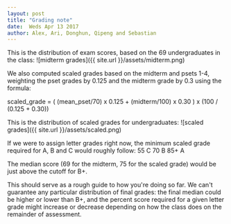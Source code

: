 ```yaml
---
layout: post
title: "Grading note"
date:  Weds Apr 13 2017
author: Alex, Ari, Donghun, Qipeng and Sebastian
---
```


This is the distribution of exam scores, based on the 69 undergraduates in the class:
![midterm grades]({{ site.url }}/assets/midterm.png)

We also computed scaled grades based on the midterm and psets 1-4, weighting the pset grades by 0.125 and the midterm grade by 0.3 using the formula:

scaled_grade = ( (mean_pset/70) x 0.125 + (midterm/100) x 0.30 ) x (100 / (0.125 + 0.30))

This is the distribution of scaled grades for undergraduates:
![scaled grades]({{ site.url }}/assets/scaled.png)

If we were to assign letter grades right now, the minimum scaled grade required for A, B and C would roughly follow:
55 C
70 B
85+ A

The median score (69 for the midterm, 75 for the scaled grade) would be just above the cutoff for B+.

This should serve as a rough guide to how you're doing so far. We can't guarantee any particular distribution of final grades: the final median could be higher or lower than B+, and the percent score required for a given letter grade might increase or decrease depending on how the class does on the remainder of assessment.
